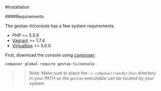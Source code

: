 #Installation

####Requirements

The gestao-ti/console has a few system requirements.

* PHP >= 5.5.9
* [Vagrant](https://www.vagrantup.com/downloads.html) >= 1.7.4
* [Virtualbox](https://www.virtualbox.org/wiki/Downloads) >= 5.0.0

First, download the console using [composer](https://getcomposer.org/doc/00-intro.md):

```composer global require gestao-ti/console```

>>Note: Make sure to place the ```~/.composer/vendor/bin``` directory in your PATH so the ```gestao``` executable can be located by your system.
